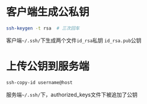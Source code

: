 
# 客户端生成公私钥

```bash
ssh-keygen -t rsa  # 三次回车
```

客户端`~/.ssh/`下生成两个文件`id_rsa`私钥  `id_rsa.pub`公钥

# 上传公钥到服务端

```bash
ssh-copy-id username@host
```
服务端`~/.ssh/`下，authorized_keys文件下被追加了公钥

